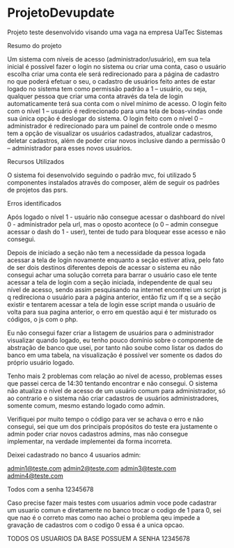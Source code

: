 # ProjetoDevupdate

Projeto teste desenvolvido visando uma vaga na empresa UalTec Sistemas 

Resumo do projeto 

Um sistema com níveis de acesso (administrador/usuário), em sua tela inicial é possível fazer o login no sistema ou criar uma conta, caso o usuário escolha criar uma conta ele será redirecionado para a página de cadastro no que poderá efetuar o seu, o cadastro de usuários feito antes de estar logado no sistema tem como permissão padrão a 1 – usuário, ou seja, qualquer pessoa que criar uma conta através da tela de login automaticamente terá sua conta com o nível mínimo de acesso. O login feito com o nível 1 – usuário é redirecionado para uma tela de boas-vindas onde sua única opção é deslogar do sistema. O login feito com o nível 0 – administrador é redirecionado para um painel de controle onde o mesmo tem a opção de visualizar os usuários cadastrados, atualizar cadastros, deletar cadastros, além de poder criar novos inclusive dando a permissão 0 – administrador para esses novos usuários.

Recursos Utilizados

O sistema foi desenvolvido seguindo o padrão mvc, foi utilizado 5 componentes instalados através do composer, além de seguir os padrões de projetos das psrs.

Erros identificados 

Após logado o nível 1 - usuário não consegue acessar o dashboard do nível 0 - administrador pela url, mas o oposto acontece (o 0 – admin consegue acessar o dash do 1 - user), tentei de tudo para bloquear esse acesso e não consegui.

Depois de iniciado a seção não tem a necessidade da pessoa logada acessar a tela de login novamente enquanto a seção estiver ativa, pelo fato de ser dois destinos diferentes depois de acessar o sistema eu não consegui achar uma solução correta para barrar o usuário caso ele tente acessar a tela de login com a seção iniciada, independente de qual seu nível de acesso, sendo assim pesquisando na internet encontrei um script js q redireciona o usuário para a página anterior, então fiz um if q se a seção existir e tentarem acessar a tela de login esse script manda o usuário de volta para sua pagina anterior, o erro em questão aqui é ter misturado os códigos, o js com o php.

Eu não consegui fazer criar a listagem de usuários para o administrador visualizar quando logado, eu tenho pouco domínio sobre o componente de abstração de banco que usei, por tanto não soube como listar os dados do banco em uma tabela, na visualização é possível ver somente os dados do próprio usuário logado.

Tenho mais 2 problemas com relação ao nível de acesso, problemas esses que passei cerca de 14:30 tentando encontrar e não consegui. O sistema não atualiza o nível de acesso de um usuário comum para administrador, só ao contrario e o sistema não criar cadastros de usuários administradores, somente comum, mesmo estando logado como admin.

Verifiquei por muito tempo o código para ver se achava o erro e não consegui, sei que um dos principais propósitos do teste era justamente o admin poder criar novos cadastros admins, mas não consegue implementar, na verdade implementei da forma incorreta.

Deixei cadastrado no banco 4 usuarios admin:

admin1@teste.com
admin2@teste.com
admin3@teste.com
admin4@teste.com

Todos com a senha 12345678

Caso precise fazer mais testes com usuarios admin voce pode cadastrar um usuario comun e diretamente no banco trocar o codigo de 1 para 0, sei que nao é o correto mas como nao achei o problema qeu impede a gravação de cadastros com o codigo 0 essa é a unica opcao.

TODOS OS USUARIOS DA BASE POSSUEM A SENHA 12345678
